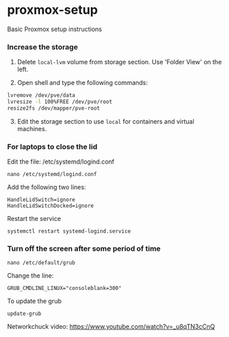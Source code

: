 # proxmox-setup
Basic Proxmox setup instructions

### Increase the storage

1. Delete `local-lvm` volume from storage section. Use 'Folder View' on the left.

2. Open shell and type the following commands:
  
 ```bash
 lvremove /dev/pve/data
 lvresize -l 100%FREE /dev/pve/root
 resize2fs /dev/mapper/pve-root

 ```
 
 3. Edit the storage section to use `local` for containers and virtual machines.
 
 
 ### For laptops to close the lid
 
 Edit the file: /etc/systemd/logind.conf
 
 ```
 nano /etc/systemd/logind.conf
 
 ```
 
 Add the following two lines:
 
 ```
 HandleLidSwitch=ignore
 HandleLidSwitchDocked=ignore
 ```
 
 Restart the service
 
 ```
 systemctl restart systemd-logind.service
 ```
 
 ### Turn off the screen after some period of time
 
 ```
 nano /etc/default/grub
 ```
 
Change the line:
 
```
GRUB_CMDLINE_LINUX="consoleblank=300"
```

To update the grub

```
update-grub
```

 
 Networkchuck video: https://www.youtube.com/watch?v=_u8qTN3cCnQ
